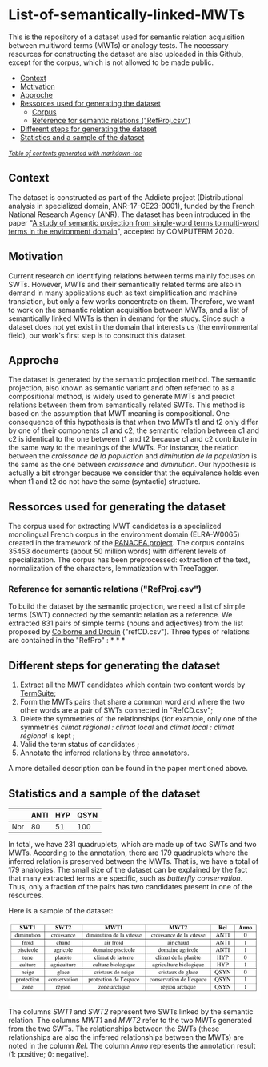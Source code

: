 # List-of-semantically-linked-MWTs

This is the repository of a dataset used for semantic relation acquisition between multiword terms (MWTs) or analogy tests. The necessary resources for constructing the dataset are also uploaded in this Github, except for the corpus, which is not allowed to be made public.

- [Context](#context)
- [Motivation](#motivation)
- [Approche](#approche)
- [Ressorces used for generating the dataset](#ressorces-used-for-generating-the-dataset)
  * [Corpus](#corpus)
  * [Reference for semantic relations ("RefProj.csv")](#reference-for-semantic-relations---refprojcsv--)
- [Different steps for generating the dataset](#different-steps-for-generating-the-dataset)
- [Statistics and a sample of the dataset](#statistics-and-a-sample-of-the-dataset)

<small><i><a href='http://ecotrust-canada.github.io/markdown-toc/'>Table of contents generated with markdown-toc</a></i></small>

## Context

The dataset is constructed as part of the Addicte project (Distributional analysis in specialized domain, ANR-17-CE23-0001), funded by the French National Research Agency (ANR). The dataset has been introduced in the paper "[A study of semantic projection from single-word terms to multi-word terms in the environment domain](https://www.aclweb.org/anthology/2020.computerm-1.7/)", accepted by COMPUTERM 2020.

## Motivation

Current research on identifying relations between terms mainly focuses on SWTs. However, MWTs and their semantically related terms are also in demand in many applications such as text simplification and machine translation, but only a few works concentrate on them. Therefore, we want to work on the semantic relation acquisition between MWTs, and a list of semantically linked MWTs is then in demand for the study. Since such a dataset does not yet exist in the domain that interests us (the environmental field), our work's first step is to construct this dataset. 

## Approche

The dataset is generated by the semantic projection method.
The semantic projection, also known as semantic variant and often referred to as a compositional method, is widely used to generate MWTs and predict relations between them from semantically related SWTs. This method is based on the assumption that MWT meaning is compositional. One consequence of this hypothesis is that when two MWTs t1 and t2 only differ by one of their components c1 and c2, the semantic relation between c1 and c2 is identical to the one between t1 and t2 because c1 and c2 contribute in the same way to the meanings of the MWTs. For instance, the relation between the *croissance de la population* and *diminution de la population* is the same as the one between *croissance* and *diminution*. Our hypothesis is actually a bit stronger because we consider that the equivalence holds even when t1 and t2 do not have the same (syntactic) structure. 

## Ressorces used for generating the dataset

The corpus used for extracting MWT candidates is a specialized monolingual French corpus in the environment domain (ELRA-W0065) created in the framework of the [PANACEA project](http://panacea-lr.eu/en/info-for-researchers/data-sets/monolingual-corpora). The corpus contains 35453 documents (about 50 million words) with different levels of specialization. The corpus has been preprocessed: extraction of the text, normalization of the characters, lemmatization with TreeTagger. 

### Reference for semantic relations ("RefProj.csv")

To build the dataset by the semantic projection, we need a list of simple terms (SWT) connected by the semantic relation as a reference. We extracted 831 pairs of simple terms (nouns and adjectives) from the list proposed by [Colborne and Drouin](https://github.com/gbcolborne/TALN_2016) ("refCD.csv").
Three types of relations are contained in the "RefPro" :
* 
* 
*

## Different steps for generating the dataset

1. Extract all the MWT candidates which contain two content words by [TermSuite](http://termsuite.github.io);
2. Form the MWTs pairs that share a common word and where the two other words are a pair of SWTs connected in "RefCD.csv";
3. Delete the symmetries of the relationships (for example, only one of the symmetries *climat régional : climat local* and *climat local : climat régional* is kept ;
4. Valid the term status of candidates ;
5. Annotate the inferred relations by three annotators. 

A more detailed description can be found in the paper mentioned above.

## Statistics and a sample of the dataset

|      | ANTI | HYP | QSYN |
|------|------|-----|------|
| Nbr  |  80  |  51 | 100  |

In total, we have 231 quadruplets, which are made up of two SWTs and two MWTs. According to the annotation, there are 179 quadruplets where the inferred relation is preserved between the MWTs. That is, we have a total of 179 analogies. The small size of the dataset can be explained by the fact that many extracted terms are specific, such as *butterfly conservation*. Thus, only a fraction of the pairs has two candidates present in one of the resources.

Here is a sample of the dataset:

![Screenshot](Images/dataset_exemple.jpg)

The columns *SWT1* and *SWT2* represent two SWTs linked by the semantic relation. The columns *MWT1* and *MWT2* refer to the two MWTs generated from the two SWTs. The relationships between the SWTs (these relationships are also the inferred relationships between the MWTs) are noted in the column *Rel*. The column *Anno* represents the annotation result (1: positive; 0: negative).
